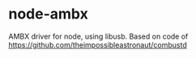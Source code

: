 # node-ambx
AMBX driver for node, using libusb. Based on code of https://github.com/theimpossibleastronaut/combustd

